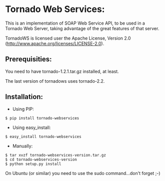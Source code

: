 Tornado Web Services:
=====================
This is an implementation of SOAP Web Service API, to be used in a Tornado Web Server,
taking advantage of the great features of that server.

TornadoWS is licensed user the Apache License, Version 2.0
(http://www.apache.org/licenses/LICENSE-2.0).

Prerequisities:
---------------

You need to have tornado-1.2.1.tar.gz installed, at least.

The last version of tornadows uses tornado-2.2.

Installation:
-------------
- Using PIP:
```
$ pip install tornado-webservices
```
- Using easy_install:
```
$ easy_install tornado-webservices
```
- Manually:
```
$ tar xvzf tornado-webservices-version.tar.gz
$ cd tornado-webservices-version
$ python setup.py install
```


On Ubuntu (or similar) you need to use the sudo command...don't forget ;-)

